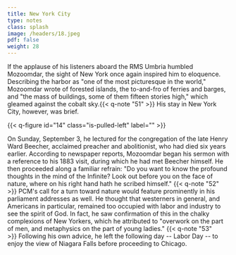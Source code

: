 ```yaml
---
title: New York City
type: notes
class: splash
image: /headers/18.jpeg
pdf: false
weight: 28
---
```


If the applause of his listeners aboard the RMS Umbria humbled Mozoomdar, the sight of New York once again inspired him to eloquence. Describing the harbor as "one of the most picturesque in the world," Mozoomdar wrote of forested islands, the to-and-fro of ferries and barges, and "the mass of buildings, some of them fifteen stories high," which gleamed against the cobalt sky.{{< q-note "51" >}} His stay in New York City, however, was brief.

{{< q-figure id="14" class="is-pulled-left" label="" >}}

On Sunday, September 3, he lectured for the congregation of the late Henry Ward Beecher, acclaimed preacher and abolitionist, who had died six years earlier. According to newspaper reports, Mozoomdar began his sermon with a reference to his 1883 visit, during which he had met Beecher himself. He then proceeded along a familiar refrain: "Do you want to know the profound thoughts in the mind of the Infinite? Look out before you on the face of nature, where on his right hand hath he scribed himself." {{< q-note "52" >}} PCM's call for a turn toward nature would feature prominently in his parliament addresses as well. He thought that westerners in general, and Americans in particular, remained too occupied with labor and industry to see the spirit of God. In fact, he saw confirmation of this in the chalky complexions of New Yorkers, which he attributed to "overwork on the part of men, and metaphysics on the part of young ladies." {{< q-note "53" >}} Following his own advice, he left the following day -- Labor Day -- to enjoy the view of Niagara Falls before
proceeding to Chicago.

